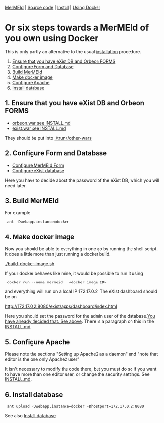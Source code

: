 

[MerMEId](../README.md) | [Source code](./README.md) | [Install](INSTALL.md) | [Using Docker](USING_DOCKER.md)

# Or six steps towards a MerMEId of you own using Docker 

This is only partly an alternative to the usual [installation](INSTALL.md) procedure.

1. [Ensure that you have eXist DB and Orbeon FORMS](#1-ensure-that-you-have-exist-db-and-orbeon-forms)
2. [Configure Form and Database](#2-configure-form-and-database)
3. [Build MerMEId](#3-build-mermeid)
4. [Make docker image](#4-make-docker-image)
5. [Configure Apache](#5-configure-apache)
6. [Install database](#6-install-database)

## 1. Ensure that you have eXist DB and Orbeon FORMS

* [orbeon.war see INSTALL.md](INSTALL.md#4-install-orbeon)
* [exist.war see INSTALL.md](INSTALL.md#3-install-exist-db)

They should be put into [./trunk/other-wars](./other-wars)

## 2. Configure Form and Database

* [Configure MerMEId Form](INSTALL.md#5-configure-mermeid-form)
* [Configure eXist database](INSTALL.md#6-configure-database)

Here you have to decide about the password of the eXist DB, which you will need later.

## 3. Build MerMEId

For example

```
 ant -Dwebapp.instance=docker

```
    						
## 4. Make docker image
 
Now you should be able to everything in one go by running the shell
script. It does a little more than just running a docker build.

[./build-docker-image.sh](./trunk/build-docker-image.sh)
    						
If your docker behaves like mine, it would be possible to run it using

```
 docker run --name mermeid   <docker image ID>

```    						

and everything will run on a local IP 172.17.0.2. The eXist dashboard should be on

http://172.17.0.2:8080/exist/apps/dashboard/index.html

Here you should set the password for the admin user of the
database.[You have already decided that. See
above](#configure-form-and-database). There is a paragraph on this in the [INSTALL.md](INSTALL.md#exist-db-password)

## 5. Configure Apache

Please note the sections "Setting up Apache2 as a daemon" and "note
that editor is the one only Apache2 user"

It isn't necessary to modify the code there, but you must do so if you
want to have more than one editor user, or change the security
settings. [See INSTALL.md](./INSTALL.md#more-httpd).

## 6. Install database

```
 ant upload -Dwebapp.instance=docker -Dhostport=172.17.0.2:8080

```

See also [Install database](INSTALL.md#8-install-database)
